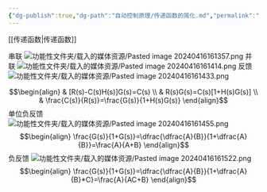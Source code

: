 ```yaml
---
{"dg-publish":true,"dg-path":"自动控制原理/传递函数的简化.md","permalink":"/自动控制原理/传递函数的简化/","noteIcon":"","created":"2024-04-16T13:01:27.303+08:00","updated":"2024-04-17T09:04:02.221+08:00"}
---
```


[[传递函数\|传递函数]]

串联
![功能性文件夹/载入的媒体资源/Pasted image 20240416161357.png](/img/user/%E5%8A%9F%E8%83%BD%E6%80%A7%E6%96%87%E4%BB%B6%E5%A4%B9/%E8%BD%BD%E5%85%A5%E7%9A%84%E5%AA%92%E4%BD%93%E8%B5%84%E6%BA%90/Pasted%20image%2020240416161357.png)
并联
![功能性文件夹/载入的媒体资源/Pasted image 20240416161414.png](/img/user/%E5%8A%9F%E8%83%BD%E6%80%A7%E6%96%87%E4%BB%B6%E5%A4%B9/%E8%BD%BD%E5%85%A5%E7%9A%84%E5%AA%92%E4%BD%93%E8%B5%84%E6%BA%90/Pasted%20image%2020240416161414.png)
反馈
![功能性文件夹/载入的媒体资源/Pasted image 20240416161433.png](/img/user/%E5%8A%9F%E8%83%BD%E6%80%A7%E6%96%87%E4%BB%B6%E5%A4%B9/%E8%BD%BD%E5%85%A5%E7%9A%84%E5%AA%92%E4%BD%93%E8%B5%84%E6%BA%90/Pasted%20image%2020240416161433.png)

$$\begin{align}
 & [R(s)-C(s)H(s)]G(s)=C(s) \\
 & R(s)G(s)=C(s)[1+H(s)G(s)] \\
 & \frac{C(s)}{R(s)}=\frac{G(s)}{1+H(s)G(s)}
\end{align}$$
单位负反馈
![功能性文件夹/载入的媒体资源/Pasted image 20240416161455.png](/img/user/%E5%8A%9F%E8%83%BD%E6%80%A7%E6%96%87%E4%BB%B6%E5%A4%B9/%E8%BD%BD%E5%85%A5%E7%9A%84%E5%AA%92%E4%BD%93%E8%B5%84%E6%BA%90/Pasted%20image%2020240416161455.png)
$$\begin{align}
\frac{G(s)}{1+G(s)}=\dfrac{\dfrac{A}{B}}{1+\dfrac{A}{B}}=\frac{A}{A+B}
\end{align}$$
负反馈
![功能性文件夹/载入的媒体资源/Pasted image 20240416161522.png](/img/user/%E5%8A%9F%E8%83%BD%E6%80%A7%E6%96%87%E4%BB%B6%E5%A4%B9/%E8%BD%BD%E5%85%A5%E7%9A%84%E5%AA%92%E4%BD%93%E8%B5%84%E6%BA%90/Pasted%20image%2020240416161522.png)
$$\begin{align}
\frac{G(s)}{1+G(s)}=\dfrac{\dfrac{A}{B}}{1+\dfrac{A}{B}*C}=\frac{A}{AC+B}
\end{align}$$
